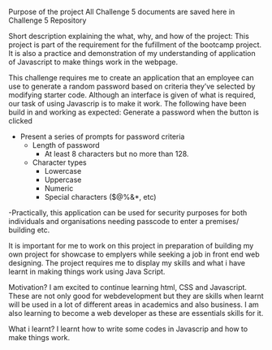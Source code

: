 Purpose of the project
All Challenge 5 documents are saved here in Challenge 5 Repository

Short description explaining the what, why, and how of the project: 
This project is part of the requirement for the fufillment of the bootcamp project. It is also a practice and demonstration of my understanding of application of Javascript to make things work in the webpage.

This challenge requires me to create an application that an employee can use to generate a random password based on criteria they’ve selected by modifying starter code.
Although an interface is given of what is required, our task of using Javascrip is to make it work.
The following have been build in and working as expected:
Generate a password when the button is clicked
  * Present a series of prompts for password criteria
    * Length of password
      * At least 8 characters but no more than 128.
    * Character types
      * Lowercase
      * Uppercase
      * Numeric
      * Special characters ($@%&*, etc)

-Practically, this application can be used for security purposes for both individuals and organisations needing passcode to enter a premises/ building etc.

It is important for me to work on this project in preparation of building my own project for showcase to emplyers while seeking a job in front end web designing. The project requires me to display my skills and what i have learnt in making things work using Java Script.

Motivation? I am excited to continue learning html, CSS and Javascript. These are not only good for webdevelopment but they are skills when learnt will be used in a lot of different areas in academics and also business. I am also learning to become a web developer as these are essentials skills for it.

What i learnt? I learnt how to  write some codes in Javascrip and how to make things work.

